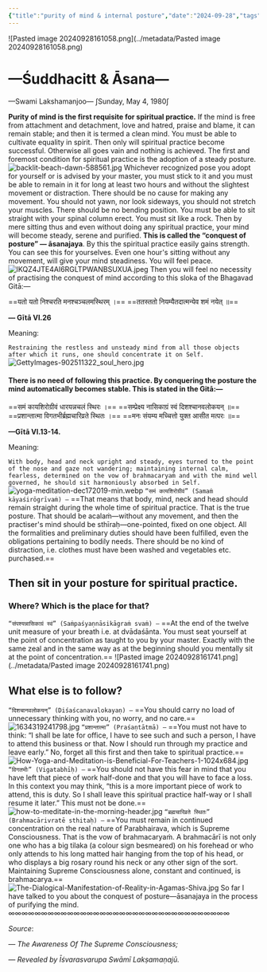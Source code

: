 ```yaml
---
{"title":"purity of mind & internal posture","date":"2024-09-28","tags":["discipline","practices","mind","purity","awareness","yama","niyama","asana","shuddhachitt","sadhana","articles"],"publish":true,"path":"Practices/purity of mind.md","permalink":"/practices/purity-of-mind-and-internal-posture/","PassFrontmatter":true}
---
```



![Pasted image 20240928161058.png](../metadata/Pasted image 20240928161058.png)
# —Śuddhacitt & Āsana—
—Swami Lakshamanjoo—
∫Sunday, May 4, 1980∫

**Purity of mind is the first requisite for spiritual practice.** If the mind is free from attachment and detachment, love and hatred, praise and blame, it can remain stable; and then it is termed a clean mind. You must be able to cultivate equality in spirit. Then only will spiritual practice become successful. Otherwise all goes vain and nothing is achieved. The first and foremost condition for spiritual practice is the adoption of a steady posture. 
![backlit-beach-dawn-588561.jpg](../metadata/backlit-beach-dawn-588561.jpg)
Whichever recognized pose you adopt for yourself or is advised by your master, you must stick to it and you must be able to remain in it for long at least two hours and without the slightest movement or distraction. There should be no cause for making any movement. You should not yawn, nor look sideways, you should not stretch your muscles. There should be no bending position. You must be able to sit straight with your spinal column erect. You must sit like a rock. Then by mere sitting thus and even without doing any spiritual practice, your mind will become steady, serene and purified. **This is called the “conquest of posture” — āsanajaya**. By this the spiritual practice easily gains strength. You can see this for yourselves. Even one hour's sitting without any movement, will give your mind steadiness. You will feel peace. 
![IKQZ4JTE4AI6RGLTPWANBSUXUA.jpeg](../metadata/IKQZ4JTE4AI6RGLTPWANBSUXUA.jpeg)
Then you will feel no necessity of practising the conquest of mind according to this sloka of the Bhagavad Gitā:— 

==यतो यतो निश्चरति मनश्चञ्चलमस्थिरम् ।== 
==ततस्ततो नियम्यैतदात्मन्येव शमं नयेत् ॥== 

**— Gītā VI.26**

Meaning:

`Restraining the restless and unsteady mind from all those objects after which it runs, one should concentrate it on Self.`
![GettyImages-902511322_soul_hero.jpg](../metadata/GettyImages-902511322_soul_hero.jpg)
#### There is no need of following this practice. By conquering the posture the mind automatically becomes stable. This is stated in the Gitā:—

==समं कायशिरोग्रीवं धारयन्नचलं स्थिरः ।== 
==सम्प्रेक्ष्य नासिकाग्रं स्वं दिशश्चानवलोकयन् ॥== 
==प्रशान्तात्मा विगतभीर्ब्रह्मचारिव्रते स्थितः ।== 
==मनः संयम्य मच्चित्तो युक्त आसीत मत्परः ॥==

**—Gītā VI.13-14.** 

Meaning:

`With body, head and neck upright and steady, eyes turned to the point of the nose and gaze not wandering; maintaining internal calm, fearless, determined on the vow of brahmacaryaṁ and with the mind well governed, he should sit harmoniously absorbed in Self.` ![yoga-meditation-dec172019-min.webp](../metadata/yoga-meditation-dec172019-min.webp)
`“समं कायशिरोग्रीवं” (Samaṁ kāyaśirōgrīvaṁ) —` ==That means that body, mind, neck and head should remain straight during the whole time of spiritual practice. That is the true posture. That should be acalaṁ—without any movement, and then the practiser's mind should be sthīraḥ—one-pointed, fixed on one object. All the formalities and preliminary duties should have been fulfilled, even the obligations pertaining to bodily needs. There should be no kind of distraction, i.e. clothes must have been washed and vegetables etc. purchased.== 
## Then sit in your posture for spiritual practice.
### Where? Which is the place for that? 

`“संपश्यन्नासिकाग्रं स्वं” (Saṁpaśyaṇnāsikāgraṁ svaṁ) —` ==At the end of the twelve unit measure of your breath i.e. at dvādaśānta. You must seat yourself at the point of concentration as taught to you by your master. Exactly with the same zeal and in the same way as at the beginning should you mentally sit at the point of concentration.==
![Pasted image 20240928161741.png](../metadata/Pasted image 20240928161741.png)
## What else is to follow?

`“दिशचानवलोकयन्” (Diśaścanavalokayaṇ) —` ==You should carry no load of unnecessary thinking with you, no worry, and no care.== 
![1634319241798.jpg](../metadata/1634319241798.jpg)
`“प्रशान्तात्मा” (Praśaṇtātmā) —` ==You must not have to think: “I shall be late for office, I have to see such and such a person, I have to attend this business or that. Now I should run through my practice and leave early.” No, forget all this first and then take to spiritual practice.== 
![How-Yoga-and-Meditation-is-Beneficial-For-Teachers-1-1024x684.jpg](../metadata/How-Yoga-and-Meditation-is-Beneficial-For-Teachers-1-1024x684.jpg)
`“विगतभीः” (Vigatabhīḥ) —` ==You should not have this fear in mind that you have left that piece of work half-done and that you will have to face a loss. In this context you may think, “this is a more important piece of work to attend, this is duty. So I shall leave this spiritual practice half-way or I shall resume it later.” This must not be done.== 
![how-to-meditate-in-the-morning-header.jpg](../metadata/how-to-meditate-in-the-morning-header.jpg)
`“ब्रह्मचारिव्रते स्थितः” (Brahmacārivratē sthitaḥ) —` ==You must remain in continued concentration on the real nature of Parabhairava, which is Supreme Consciousness. That is the vow of brahmacaryaṁ. A brahmacārī is not only one who has a big tilaka (a colour sign besmeared) on his forehead or who only attends to his long matted hair hanging from the top of his head, or who displays a big rosary round his neck or any other sign of the sort. Maintaining Supreme Consciousness alone, constant and continued, is brahmacarya.== 
![The-Dialogical-Manifestation-of-Reality-in-Agamas-Shiva.jpg](../metadata/The-Dialogical-Manifestation-of-Reality-in-Agamas-Shiva.jpg)
So far I have talked to you about the conquest of posture—āsanajaya in the process of purifying the mind.
∞∞∞∞∞∞∞∞∞∞∞∞∞∞∞∞∞∞∞∞∞∞∞∞∞∞∞∞∞∞∞∞∞∞

$Source:$

*— The Awareness Of The Supreme Consciousness;*

*— Revealed by Īśvarasvarupa Swāmī Lakṣamaṇajū.*